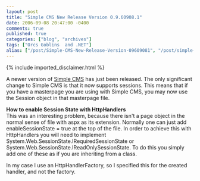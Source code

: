 ```yaml
---
layout: post
title: "Simple CMS New Release Version 0.9.60908.1"
date: 2006-09-08 20:47:00 -0400
comments: true
published: true
categories: ["blog", "archives"]
tags: ["Orcs Goblins  and .NET"]
alias: ["/post/Simple-CMS-New-Release-Version-09609081", "/post/simple-cms-new-release-version-09609081"]
---
```

<!-- more -->
{% include imported_disclaimer.html %}
<p>A newer version of <a href="http://aspalliance.com/simplecms">Simple CMS</a> has just been released.&nbsp;The only significant change to Simple CMS is that it now supports sessions. This means that if you have a masterpage you are using with Simple CMS, you may now use the Session object in that masterpage file.</p>
<p><strong>How to enable Session State with HttpHandlers</strong><br />This was an interesting problem,&nbsp;because there isn't a page object in the normal sense of file with aspx as its extension. Normally one can just add enableSessionState = true at the top of the file. In order to achieve this with HttpHandlers you will need to implement System.Web.SessionState.IRequiredSessionState or System.Web.SessionState.IReadOnlySessionState. To do this you simply add one of these as if you are inheriting from a class.</p>
<p>In my case I use an HttpHandlerFactory, so I specified this for the created handler, and not the factory.</p>
